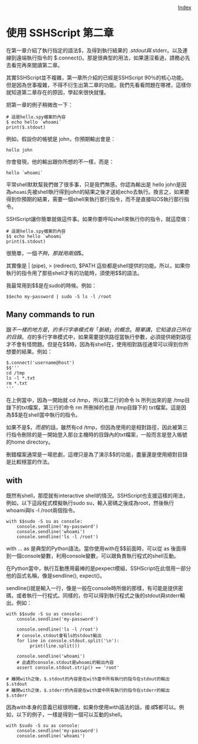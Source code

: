 <div style="text-align:right"><a href="./index">Index</a></div>

# 使用 SSHScript 第二章

在第一章介紹了執行指定的語法$，及得到執行結果的 $.stdout與$.stderr。以及連線到遠端執行指令的 $.connect()。那是很典型的用法，如果還沒看過，請務必先去看完再來閱讀第二章。

其實SSHScript並不複雜，第一章所介紹的已經是SSHScript 90％的核心功能。但是因為世事複雜，不得不衍生出第二章的功能。我們先看看問題在哪裡，這樣你就知道第二章存在的原因，學起來很快就懂。

把第一章的例子稍微改一下：

```
# 這是hello.spy檔案的內容
$ echo hello `whoami`
print($.stdout)
```

例如，假設你的帳號是 john，你預期輸出會是：

```
hello john
```

你會發現，他的輸出跟你所想的不一樣，而是：

```
hello `whoami`
```

平常shell默默幫我們做了很多事，只是我們無感。你認為輸出是 hello john是因為`whoami`先被shell執行得到john的結果之後才送給echo去執行。換言之，如果要得到你預期的結果，需要一個shell來執行那行指令，而不是直接叫OS執行那行指令。

SSHScript讓你簡單就做這件事。如果你要呼叫shell來執行你的指令，就這麼做：

```
# 這是hello.spy檔案的內容
$$ echo hello `whoami`
print($.stdout)
```

很簡單，一個$不夠，那就用兩個$$。

其實像是 \| (pipe), \> (redirect), \$PATH 這些都是shell提供的功能。所以，如果你執行的指令用了那些shell才有的功能時，須使用$$的語法。

我最常用到$$是在sudo的時候。例如：

```
$$echo my-password | sudo -S ls -l /root
```

## Many commands to run

跟$不一樣的地方是，$$的多行字串模式有「脈絡」的概念。簡單講，它知道自己所在的目錄。在$的多行字串模式中，如果需要提供路徑當執行參數，必須提供絕對路徑才不會有怪問題。但是在$$時，因為有shell在，使用相對路徑通常可以得到你所想要的結果。例如：

```
$.connect('username@host')
$$'''
cd /tmp
ls -l *.txt
rm *.txt
'''
```

在上例當中，因為一開始就 cd /tmp，所以第二行的命令 ls 所列出來的是 /tmp目錄下的txt檔案，第三行的命令 rm 所刪掉的也是 /tmp目錄下的 txt檔案。這是因為$$是在shell當中執行的指令。

如果不是$$，而是$的話，雖然有cd /tmp，但因為使用的是相對路徑，因此被第三行指令刪除的是一開始登入那台主機時的目錄內的txt檔案，一般而言是登入帳號的home directory。

刪錯檔案通常是一場悲劇，這裡只是為了演示$$的功能，盡量還是使用絕對目錄是比較穩當的作法。

## with

既然有shell，那麼就有interactive shell的情況。SSHScript也支援這樣的用法，例如，以下這段程式模擬執行sudo su，輸入密碼之後成為root，然後執行whoami與ls -l /root兩個指令。

```
with $$sudo -S su as console:
    console.sendline('my-password')
    console.sendline('whoami')
    console.sendline('ls -l /root')
```

with … as 是典型的Python語法。當你使用with在$$前面時，可以從 as 後面得到一個console變數，利用console變數，可以跟負責執行程式的shell互動。

在Python當中，執行互動應用最棒的是pexpect模組，SSHScript在此借用一部分他的函式名稱，像是sendline(), expect()。

sendline()就是輸入一行，像是一般在console時所做的那樣，有可能是提供密碼，或者執行一行程式。同樣的，你可以得到執行程式之後的stdout與stderr輸出。例如：

```
with $$sudo -S su as console:
    console.sendline('my-password')
    
    console.sendline('ls -l /root')
    # console.stdout會有ls的stdout輸出
    for line in console.stdout.split('\n'):
         print(line.split())

    console.sendline('whoami')
    # 此處的console.stdout是whoami的輸出內容
    assert console.stdout.strip() == 'root'

# 離開with之後，$.stdout的內容是在with當中所有執行的指令在stdout的輸出
$.stdout
# 離開with之後，$.stderr的內容是在with當中所有執行的指令在stderr的輸出
$.stderr
```

因為with本身的意義已經很明確，如果你使用with語法的話，接$或$$都可以。例如，以下的例子，一樣是得到一個可以互動的shell。

```
with $sudo -S su as console:
    console.sendline('my-password')
    console.sendline('whoami')
```
